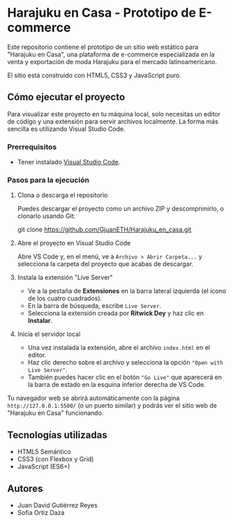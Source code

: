# Harajuku en Casa - Prototipo de E-commerce

Este repositorio contiene el prototipo de un sitio web estático para "Harajuku en Casa", una plataforma de e-commerce especializada en la venta y exportación de moda Harajuku para el mercado latinoamericano.

El sitio está construido con HTML5, CSS3 y JavaScript puro.

## Cómo ejecutar el proyecto

Para visualizar este proyecto en tu máquina local, solo necesitas un editor de código y una extensión para servir archivos localmente. La forma más sencilla es utilizando Visual Studio Code.

### Prerrequisitos

  * Tener instalado [Visual Studio Code](https://code.visualstudio.com/).

### Pasos para la ejecución

1.  Clona o descarga el repositorio

    Puedes descargar el proyecto como un archivo ZIP y descomprimirlo, o clonarlo usando Git:

    git clone https://github.com/GjuanETH/Harajuku_en_casa.git
    

2.  Abre el proyecto en Visual Studio Code

    Abre VS Code y, en el menú, ve a `Archivo > Abrir Carpeta...` y selecciona la carpeta del proyecto que acabas de descargar.

3.  Instala la extensión "Live Server"

      * Ve a la pestaña de **Extensiones** en la barra lateral izquierda (el ícono de los cuatro cuadrados).
      * En la barra de búsqueda, escribe `Live Server`.
      * Selecciona la extensión creada por **Ritwick Dey** y haz clic en **Instalar**.

4.  Inicia el servidor local

      * Una vez instalada la extensión, abre el archivo `index.html` en el editor.
      * Haz clic derecho sobre el archivo y selecciona la opción `"Open with Live Server"`.
      * También puedes hacer clic en el botón `"Go Live"` que aparecerá en la barra de estado en la esquina inferior derecha de VS Code.

Tu navegador web se abrirá automáticamente con la página `http://127.0.0.1:5500/` (o un puerto similar) y podrás ver el sitio web de "Harajuku en Casa" funcionando.

## Tecnologías utilizadas

  * HTML5 Semántico
  * CSS3 (con Flexbox y Grid)
  * JavaScript (ES6+)

##  Autores

  * Juan David Gutiérrez Reyes
  * Sofía Ortiz Daza